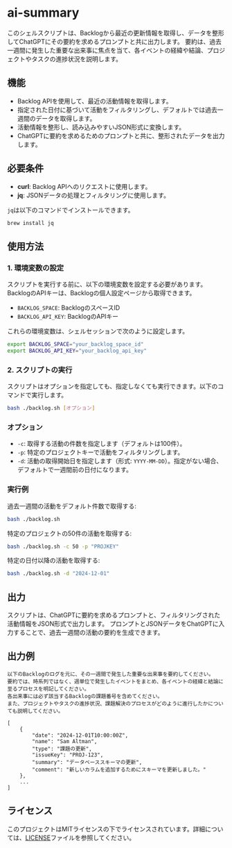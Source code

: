 # ai-summary

このシェルスクリプトは、Backlogから最近の更新情報を取得し、データを整形してChatGPTにその要約を求めるプロンプトと共に出力します。
要約は、過去一週間に発生した重要な出来事に焦点を当て、各イベントの経緯や結論、プロジェクトやタスクの進捗状況を説明します。

## 機能

- Backlog APIを使用して、最近の活動情報を取得します。
- 指定された日付に基づいて活動をフィルタリングし、デフォルトでは過去一週間のデータを取得します。
- 活動情報を整形し、読み込みやすいJSON形式に変換します。
- ChatGPTに要約を求めるためのプロンプトと共に、整形されたデータを出力します。

## 必要条件

- **curl**: Backlog APIへのリクエストに使用します。
- **jq**: JSONデータの処理とフィルタリングに使用します。

`jq`は以下のコマンドでインストールできます。

```bash
brew install jq
```

## 使用方法

### 1. 環境変数の設定

スクリプトを実行する前に、以下の環境変数を設定する必要があります。
BacklogのAPIキーは、Backlogの個人設定ページから取得できます。

- `BACKLOG_SPACE`: BacklogのスペースID
- `BACKLOG_API_KEY`: BacklogのAPIキー

これらの環境変数は、シェルセッションで次のように設定します。

```bash
export BACKLOG_SPACE="your_backlog_space_id"
export BACKLOG_API_KEY="your_backlog_api_key"
```

### 2. スクリプトの実行

スクリプトはオプションを指定しても、指定しなくても実行できます。以下のコマンドで実行します。

```bash
bash ./backlog.sh [オプション]
```

### オプション

- `-c`: 取得する活動の件数を指定します（デフォルトは100件）。
- `-p`: 特定のプロジェクトキーで活動をフィルタリングします。
- `-d`: 活動の取得開始日を指定します（形式: `YYYY-MM-DD`）。指定がない場合、デフォルトで一週間前の日付になります。

### 実行例

過去一週間の活動をデフォルト件数で取得する:

```bash
bash ./backlog.sh
```

特定のプロジェクトの50件の活動を取得する:

```bash
bash ./backlog.sh -c 50 -p "PROJKEY"
```

特定の日付以降の活動を取得する:

```bash
bash ./backlog.sh -d "2024-12-01"
```

## 出力

スクリプトは、ChatGPTに要約を求めるプロンプトと、フィルタリングされた活動情報をJSON形式で出力します。
プロンプトとJSONデータをChatGPTに入力することで、過去一週間の活動の要約を生成できます。

## 出力例

```
以下のBacklogのログを元に、その一週間で発生した重要な出来事を要約してください。
要約では、時系列ではなく、週単位で発生したイベントをまとめ、各イベントの経緯と結論に至るプロセスを明記してください。
各出来事には必ず該当するBacklogの課題番号を含めてください。
また、プロジェクトやタスクの進捗状況、課題解決のプロセスがどのように進行したかについても説明してください。

[
    {
        "date": "2024-12-01T10:00:00Z",
        "name": "Sam Altman",
        "type": "課題の更新",
        "issueKey": "PROJ-123",
        "summary": "データベーススキーマの更新",
        "comment": "新しいカラムを追加するためにスキーマを更新しました。"
    },
    ...
]
```

## ライセンス

このプロジェクトはMITライセンスの下でライセンスされています。詳細については、[LICENSE](LICENSE)ファイルを参照してください。


